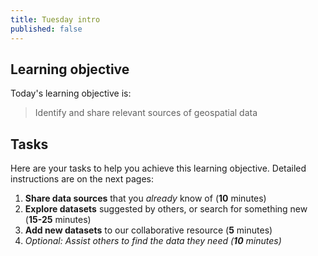 ```yaml
---
title: Tuesday intro
published: false
---
```


## Learning objective
Today's learning objective is:
> Identify and share relevant sources of geospatial data

## Tasks
Here are your tasks to help you achieve this learning objective.  Detailed instructions are on the next pages:
1. **Share data sources** that you *already* know of (**10** minutes)
2. **Explore datasets** suggested by others, or search for something new (**15-25** minutes)
3. **Add new datasets** to our collaborative resource (**5** minutes)
4. *Optional: Assist others to find the data they need (**10** minutes)*

